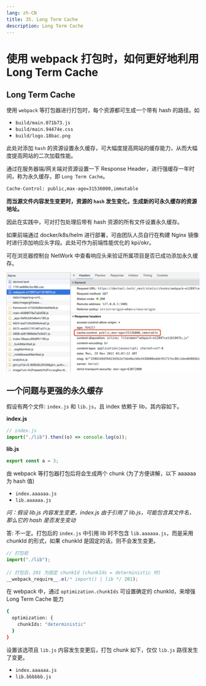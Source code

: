 ```yaml
---
lang: zh-CN
title: 35. Long Term Cache
description: Long Term Cache
---
```


# 使用 webpack 打包时，如何更好地利用 Long Term Cache

## Long Term Cache

使用 `webpack` 等打包器进行打包时，每个资源都可生成一个带有 hash 的路径。如

- `build/main.071b73.js`
- `build/main.94474e.css`
- `build/logo.18bac.png`

此处对添加 `hash` 的资源设置永久缓存，可大幅度提高网站的缓存能力，从而大幅度提高网站的二次加载性能。

通过在服务器端/网关端对资源设置一下 Response Header，进行强缓存一年时间，称为永久缓存，即 `Long Term Cache`。

```sh
Cache-Control: public,max-age=31536000,immutable
```

**而当源文件内容发生变更时，资源的 `hash` 发生变化，生成新的可永久缓存的资源地址。**

因此在实践中，可对打包处理后带有 hash 资源的所有文件设置永久缓存。

如果前端通过 docker/k8s/helm 进行部署，可由团队人员自行在构建 Nginx 镜像时进行添加响应头字段。此处可作为前端性能优化的 kpi/okr。

可在浏览器控制台 NetWork 中查看响应头来验证所属项目是否已成功添加永久缓存。

![cache](./asserts/cache.webp)

## 一个问题与更强的永久缓存

假设有两个文件: `index.js` 和 `lib.js`，且 index 依赖于 lib，其内容如下。

**index.js**

```js
// index.js
import("./lib").then((o) => console.log(o));
```

**lib.js**

```js
export const a = 3;
```

由 webpack 等打包器打包后将会生成两个 chunk (为了方便讲解，以下 aaaaaa 为 hash 值)

- `index.aaaaaa.js`
- `lib.aaaaaa.js`

*问：假设 lib.js 内容发生变更，index.js 由于引用了 lib.js，可能包含其文件名，那么它的 hash 是否发生变动*

答: 不一定。打包后的 `index.js` 中引用 lib 时不包含 `lib.aaaaaa.js`，而是采用 chunkId 的形式，如果 chunkId 是固定的话，则不会发生变更。

```js
// 打包前
import("./lib");

// 打包后，201 为固定 chunkId (chunkIds = deterministic 时)
__webpack_require__.e(/* import() | lib */ 201);
```

在 webpack 中，通过  `optimization.chunkIds` 可设置确定的 chunkId，来增强 Long Term Cache 能力

```sh
{
  optimization: {
    chunkIds: "deterministic"
  }
}
```

设置该选项且 `lib.js` 内容发生变更后，打包 chunk 如下，仅仅 `lib.js` 路径发生了变更。

- `index.aaaaaa.js`
- `lib.bbbbbb.js`
